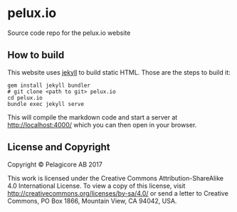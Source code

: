 # pelux.io

Source code repo for the pelux.io website

## How to build

This website uses [jekyll](https://jekyllrb.com/) to build static HTML. Those are the steps to build it:

    gem install jekyll bundler
    # git clone <path to git> pelux.io
    cd pelux.io
    bundle exec jekyll serve
    
This will compile the markdown code and start a server at [http://localhost:4000/](http://localhost:4000/) which you can then open in your browser.

## License and Copyright

Copyright &copy; Pelagicore AB 2017

This work is licensed under the Creative Commons
Attribution-ShareAlike 4.0 International License. To view a copy of
this license, visit http://creativecommons.org/licenses/by-sa/4.0/ or
send a letter to Creative Commons, PO Box 1866, Mountain View, CA
94042, USA.
